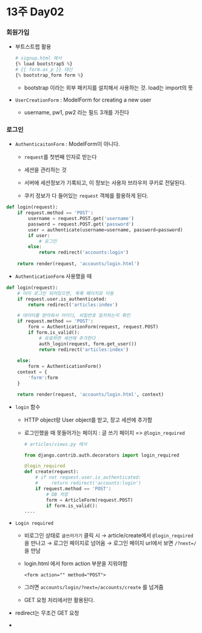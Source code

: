 # 13주 Day02



### 회원가입

- 부트스트랩 활용

  ```python
  # signup.html 에서
  {% load bootstrap5 %}
  # {{ form.as_p }} 대신
  {% bootstrap_form form %}
  ```

  - bootstrap 이라는 외부 패키지를 설치해서 사용하는 것. load는 import의 뜻 

- `UserCreationForm` : ModelForm for creating a new user

  - username, pw1, pw2 라는 필드 3개를 가진다

    



### 로그인

- `AuthenticaitonForm` : ModelForm이 아니다. 

  - `request`를 첫번째 인자로 받는다

  - 세션을 관리하는 것
  - 서버에 세션정보가 기록되고, 이 정보는 사용자 브라우저 쿠키로 전달된다.
  - 쿠키 정보가 다 들어있는 `request` 객체를 활용하게 된다.

```python
def login(request):
    if request.method == 'POST':
        username = request.POST.get('username')
        password = request.POST.get('password')
        user = authenticate(username=username, password=password)
        if user:
            # 로그인
        else: 
            return redirect('accounts:login')
        
	return render(request, 'accounts/login.html')        
```

- `AuthenticationForm` 사용했을 때

```python
def login(request):
    # 이미 로그인 되어있으면, 목록 페이지로 이동
    if request.user.is_authenticated:
        return redirect('articles:index')

    # 데이터를 받아와서 아이디, 비밀번호 일치하는지 확인
    if request.method == 'POST':
        form = AuthenticationForm(request, request.POST)
        if form.is_valid():
            # 유효하면 세션에 추가한다
            auth_login(request, form.get_user())
            return redirect('articles:index')
    
    else:
        form = AuthenticationForm()
    context = {
        'form':form
    }

    return render(request, 'accounts/login.html', context)
```



- `login` 함수 

  - HTTP object랑 User object를 받고, 장고 세션에 추가함

  - 로그인했을 때 못들어가는 페이지 : 글 쓰기 페이지 => `@login_required`

    ```python
    # articles/views.py 에서
    
    from django.contrib.auth.decorators import login_required
    
    @login_required
    def create(request):
        # if not request.user.is_authenticated:
        #     return redirect('accounts:login')
        if request.method == 'POST':
            # DB 저장
            form = ArticleForm(request.POST)
            if form.is_valid():
    ....
    ```

    

- `Login required`

  - 비로그인 상태로 `글쓰러가기` 클릭 시 → article/create에서 `@login_required` 을 만나고 → 로그인 페이지로 넘어옴 → 로그인 페이지 url에서 보면 `/?next=/` 을 만남 

  - login.html 에서 form action 부분을 지워야함 

    `<form action="" method="POST">`

  - 그러면 `accounts/login/?next=/accounts/create` 를 넘겨줌

  - GET 요청 처리에서만 활용된다.

     

- redirect는 무조건 GET 요청

- 